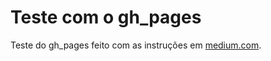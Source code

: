 # Teste com o gh_pages
Teste do gh_pages feito com as instruções em [medium.com](https://medium.com/trainingcenter/subindo-seu-projeto-front-github-pages-1b61e2e1c447).
